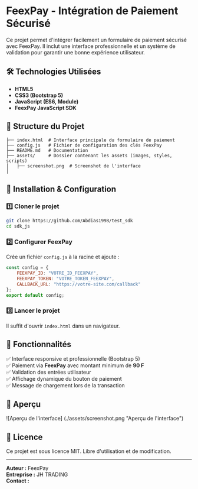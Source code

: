 # FeexPay - Intégration de Paiement Sécurisé

Ce projet permet d'intégrer facilement un formulaire de paiement sécurisé avec FeexPay. Il inclut une interface professionnelle et un système de validation pour garantir une bonne expérience utilisateur.

## 🛠 Technologies Utilisées
- **HTML5**
- **CSS3 (Bootstrap 5)**
- **JavaScript (ES6, Module)**
- **FeexPay JavaScript SDK**

## 📂 Structure du Projet
```
├── index.html  # Interface principale du formulaire de paiement
├── config.js   # Fichier de configuration des clés FeexPay
├── README.md   # Documentation
├── assets/     # Dossier contenant les assets (images, styles, scripts)
│   ├── screenshot.png  # Screenshot de l'interface
│   

```

## 🚀 Installation & Configuration

### 1️⃣ Cloner le projet
```sh
git clone https://github.com/Abdias1998/test_sdk
cd sdk_js
```

### 2️⃣ Configurer FeexPay
Crée un fichier `config.js` à la racine et ajoute :
```js
const config = {
    FEEXPAY_ID: "VOTRE_ID_FEEXPAY",
    FEEXPAY_TOKEN: "VOTRE_TOKEN_FEEXPAY",
    CALLBACK_URL: "https://votre-site.com/callback"
};
export default config;
```

### 3️⃣ Lancer le projet
Il suffit d'ouvrir `index.html` dans un navigateur.

## 🎨 Fonctionnalités
✅ Interface responsive et professionnelle (Bootstrap 5)  
✅ Paiement via **FeexPay** avec montant minimum de **90 F**  
✅ Validation des entrées utilisateur  
✅ Affichage dynamique du bouton de paiement  
✅ Message de chargement lors de la transaction  

## 📸 Aperçu
![Aperçu de l'interface] (./assets/screenshot.png "Aperçu de l'interface")
## 📝 Licence
Ce projet est sous licence MIT. Libre d'utilisation et de modification.

---
**Auteur :** FeexPay  
**Entreprise :** JH TRADING  
**Contact :**  

